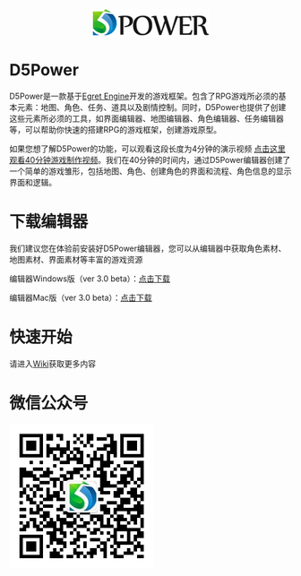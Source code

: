 <p align="center">
    <img src="./docs/logo.png"/>
</p>

# D5Power
D5Power是一款基于[Egret Engine](http://www.egret.com)开发的游戏框架。包含了RPG游戏所必须的基本元素：地图、角色、任务、道具以及剧情控制。同时，D5Power也提供了创建这些元素所必须的工具，如界面编辑器、地图编辑器、角色编辑器、任务编辑器等，可以帮助你快速的搭建RPG的游戏框架，创建游戏原型。

如果您想了解D5Power的功能，可以观看这段长度为4分钟的演示视频 [点击这里观看40分钟游戏制作视频](http://www.d5power.com/40mins.mp4)。我们在40分钟的时间内，通过D5Power编辑器创建了一个简单的游戏雏形，包括地图、角色、创建角色的界面和流程、角色信息的显示界面和逻辑。

# 下载编辑器
我们建议您在体验前安装好D5Power编辑器，您可以从编辑器中获取角色素材、地图素材、界面素材等丰富的游戏资源

编辑器Windows版（ver 3.0 beta）：[点击下载](http://www.d5power.com/download/editor_win.zip)

编辑器Mac版（ver 3.0 beta）：[点击下载](http://www.d5power.com/download/editor_mac.zip)

# 快速开始

请进入[Wiki](https://github.com/D5PowerStudio/D5Power/wiki)获取更多内容


# 微信公众号

<img src="./docs/qcode.png"/>
